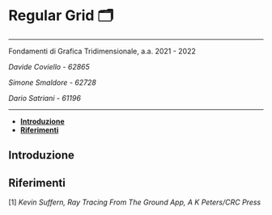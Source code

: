 # Regular Grid 🗂️
___

Fondamenti di Grafica Tridimensionale, a.a. 2021 - 2022

_Davide Coviello - 62865_

_Simone Smaldore - 62728_

_Dario Satriani  - 61196_

---

* __[Introduzione](#introduzione)__
* __[Riferimenti](#riferimenti)__

## Introduzione

## Riferimenti
[1] _Kevin Suffern, Ray Tracing From The Ground App, A K Peters/CRC Press_

